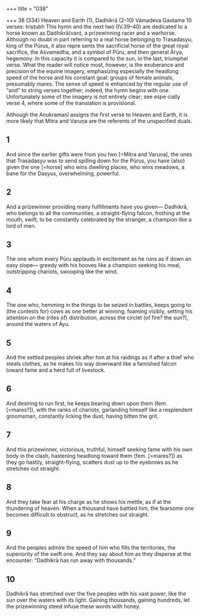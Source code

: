 +++
title = "038"

+++
38 (334)
Heaven and Earth (1), Dadhikrā (2–10)
Vāmadeva Gautama
10 verses: triṣṭubh
This hymn and the next two (IV.39–40) are dedicated to a horse known as  Dadhikrā(van), a prizewinning racer and a warhorse. Although no doubt in part  referring to a real horse belonging to Trasadasyu, king of the Pūrus, it also repre sents the sacrificial horse of the great royal sacrifice, the Aśvamedha, and a symbol  of Pūru, and then general Ārya, hegemony. In this capacity it is compared to the  sun, in the last, triumphal verse.
What the reader will notice most, however, is the exuberance and precision of  the equine imagery, emphasizing especially the headlong speed of the horse and his  constant goal: groups of female animals, presumably mares. The sense of speed is  enhanced by the regular use of “and” to string verses together; indeed, the hymn  begins with one. Unfortunately some of the imagery is not entirely clear; see espe
cially verse 4, where some of the translation is provisional.

Although the Anukramaṇī assigns the first verse to Heaven and Earth, it is more  likely that Mitra and Varuṇa are the referents of the unspecified duals.
## 1
And since the earlier gifts were from you two [=Mitra and Varuṇa], the  ones that Trasadasyu was to send spilling down for the Pūrus,
you have (also) given the one [=horse] who wins dwelling places, who  wins meadows, a bane for the Dasyus, overwhelming, powerful.
## 2
And a prizewinner providing many fulfillments have you given— Dadhikrā, who belongs to all the communities,
a straight-flying falcon, frothing at the mouth, swift, to be constantly  celebrated by the stranger, a champion like a lord of men.
## 3
The one whom every Pūru applauds in excitement as he runs as if down  an easy slope—
greedy with his hooves like a champion seeking his meal, outstripping  chariots, swooping like the wind.
## 4
The one who, hemming in the things to be seized in battles, keeps going  to (the contests for) cows as one better at winning,
foaming visibly, setting his attention on the (rites of) distribution,
across the circlet (of fire? the sun?), around the waters of Āyu.
## 5
And the settled peoples shriek after him at his raidings as if after a thief  who steals clothes,
as he makes his way downward like a famished falcon toward fame and  a herd full of livestock.
## 6
And desiring to run first, he keeps bearing down upon them (fem.  [=mares?]), with the ranks of chariots,
garlanding himself like a resplendent groomsman, constantly licking  the dust, having bitten the grit.
## 7
And this prizewinner, victorious, truthful, himself seeking fame with his  own body in the clash,
hastening headlong toward them (fem. [=mares?]) as they go hastily,  straight-flying, scatters dust up to the eyebrows as he stretches out
straight.
## 8
And they take fear at his charge as he shows his mettle, as if at the  thundering of heaven.
When a thousand have battled him, the fearsome one becomes difficult  to obstruct, as he stretches out straight.
## 9
And the peoples admire the speed of him who fills the territories, the  superiority of the swift one.
And they say about him as they disperse at the encounter: “Dadhikrā has run away with thousands.”
## 10
Dadhikrā has stretched over the five peoples with his vast power, like  the sun over the waters with its light.
Gaining thousands, gaining hundreds, let the prizewinning steed infuse  these words with honey.